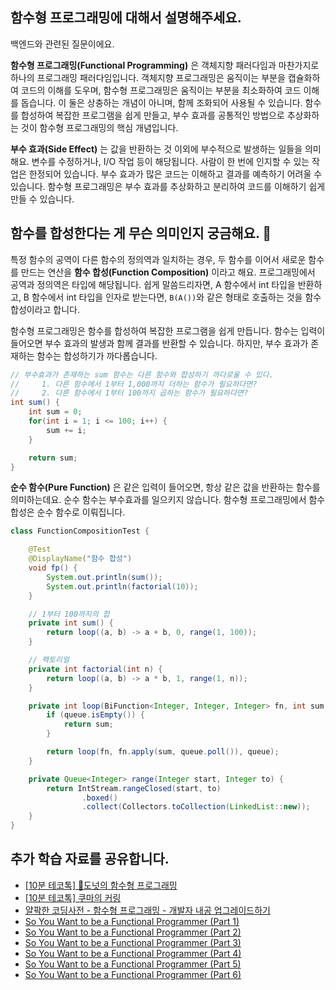 ## 함수형 프로그래밍에 대해서 설명해주세요.

백엔드와 관련된 질문이에요.

**함수형 프로그래밍(Functional Programming)** 은 객체지향 패러다임과 마찬가지로 하나의 프로그래밍 패러다임입니다. 객체지향 프로그래밍은 움직이는 부분을 캡슐화하여 코드의 이해를 도우며, 함수형 프로그래밍은 움직이는 부분을 최소화하여 코드 이해를 돕습니다. 이 둘은 상충하는 개념이 아니며, 함께 조화되어 사용될 수 있습니다. 함수를 합성하여 복잡한 프로그램을 쉽게 만들고, 부수 효과를 공통적인 방법으로 추상화하는 것이 함수형 프로그래밍의 핵심 개념입니다.

**부수 효과(Side Effect)** 는 값을 반환하는 것 이외에 부수적으로 발생하는 일들을 의미해요. 변수를 수정하거나, I/O 작업 등이 해당됩니다. 사람이 한 번에 인지할 수 있는 작업은 한정되어 있습니다. 부수 효과가 많은 코드는 이해하고 결과를 예측하기 어려울 수 있습니다. 함수형 프로그래밍은 부수 효과를 추상화하고 분리하여 코드를 이해하기 쉽게 만들 수 있습니다.

## 함수를 합성한다는 게 무슨 의미인지 궁금해요. 🤔

특정 함수의 공역이 다른 함수의 정의역과 일치하는 경우, 두 함수를 이어서 새로운 함수를 만드는 연산을 **함수 합성(Function Composition)** 이라고 해요. 프로그래밍에서 공역과 정의역은 타입에 해당됩니다. 쉽게 말씀드리자면, A 함수에서 int 타입을 반환하고, B 함수에서 int 타입을 인자로 받는다면, `B(A())`와 같은 형태로 호출하는 것을 함수 합성이라고 합니다.

함수형 프로그래밍은 함수를 합성하여 복잡한 프로그램을 쉽게 만듭니다. 함수는 입력이 들어오면 부수 효과의 발생과 함께 결과를 반환할 수 있습니다. 하지만, 부수 효과가 존재하는 함수는 합성하기가 까다롭습니다.

```java
// 부수효과가 존재하는 sum 함수는 다른 함수와 합성하기 까다로울 수 있다.
//     1. 다른 함수에서 1부터 1,000까지 더하는 함수가 필요하다면?
//     2. 다른 함수에서 1부터 100까지 곱하는 함수가 필요하다면?
int sum() {
    int sum = 0;
    for(int i = 1; i <= 100; i++) {
        sum += i;
    }

    return sum;
}
```

**순수 함수(Pure Function)** 은 같은 입력이 들어오면, 항상 같은 값을 반환하는 함수를 의미하는데요. 순수 함수는 부수효과를 일으키지 않습니다. 함수형 프로그래밍에서 함수 합성은 순수 함수로 이뤄집니다.

```java
class FunctionCompositionTest {

    @Test
    @DisplayName("함수 합성")
    void fp() {
        System.out.println(sum()); 
        System.out.println(factorial(10));
    }

    // 1부터 100까지의 합
    private int sum() {
        return loop((a, b) -> a + b, 0, range(1, 100));
    }

    // 팩토리얼
    private int factorial(int n) {
        return loop((a, b) -> a * b, 1, range(1, n));
    }

    private int loop(BiFunction<Integer, Integer, Integer> fn, int sum, Queue<Integer> queue) {
        if (queue.isEmpty()) {
            return sum;
        }

        return loop(fn, fn.apply(sum, queue.poll()), queue);
    }

    private Queue<Integer> range(Integer start, Integer to) {
        return IntStream.rangeClosed(start, to)
                .boxed()
                .collect(Collectors.toCollection(LinkedList::new));
    }
}
```

## 추가 학습 자료를 공유합니다.

- [[10분 테코톡] 🍩도넛의 함수형 프로그래밍](https://youtu.be/ii5hnSCE6No?feature=shared)
- [[10분 테코톡] 쿠마의 커링](https://youtu.be/LD97A_gqhzM?feature=shared)
- [얄팍한 코딩사전 - 함수형 프로그래밍 - 개발자 내공 업그레이드하기](https://youtu.be/UZUBfwiXXPA?feature=shared)
- [So You Want to be a Functional Programmer (Part 1)](https://cscalfani.medium.com/so-you-want-to-be-a-functional-programmer-part-1-1f15e387e536)
- [So You Want to be a Functional Programmer (Part 2)](https://cscalfani.medium.com/so-you-want-to-be-a-functional-programmer-part-2-7005682cec4a)
- [So You Want to be a Functional Programmer (Part 3)](https://cscalfani.medium.com/so-you-want-to-be-a-functional-programmer-part-3-1b0fd14eb1a7)
- [So You Want to be a Functional Programmer (Part 4)](https://cscalfani.medium.com/so-you-want-to-be-a-functional-programmer-part-4-18fbe3ea9e49)
- [So You Want to be a Functional Programmer (Part 5)](https://cscalfani.medium.com/so-you-want-to-be-a-functional-programmer-part-5-c70adc9cf56a)
- [So You Want to be a Functional Programmer (Part 6)](https://cscalfani.medium.com/so-you-want-to-be-a-functional-programmer-part-6-db502830403)